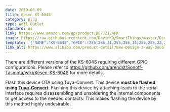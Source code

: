 ```yaml
---
date: 2019-03-09
title: Kesen KS-604S 
category: plug
type: Wall Outlet
standard: us
link: https://www.amazon.com/gp/product/B07JZ124FK
image: https://raw.githubusercontent.com/DavinKD/SmartThings/master/DeviceImages/ks-604s.jpg
template: '{"NAME":"KS-604S","GPIO":[255,255,31,255,255,18,255,255,22,21,255,255,17],"FLAG":1,"BASE":18}' 
link_alt: https://www.alibaba.com/product-detail/New-Design-2-way-Double-Power_60817067611.html
---
```


There are different versions of the KS-604S requiring different GPIO configurations. Please refer to https://github.com/arendst/Sonoff-Tasmota/wiki/Kesen-KS-604S for more details.

Flash this device OTA using Tuya-Convert. This device **must be flashed using [Tuya-Convert](https://github.com/ct-Open-Source/tuya-convert/wiki/Compatible-devices)**. Flashing this device by attaching leads to the serial interface requires disassembling and unsoldering the internal components to get access to the needed contacts. This makes flashing the device by this method highly undesirable.
